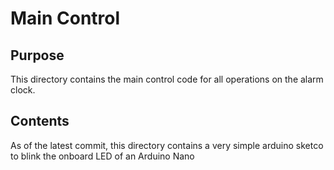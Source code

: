 # Main Control

## Purpose

This directory contains the main control code for all operations on the alarm clock.

## Contents

As of the latest commit, this directory contains a very simple arduino sketco to blink the onboard LED of an Arduino Nano
